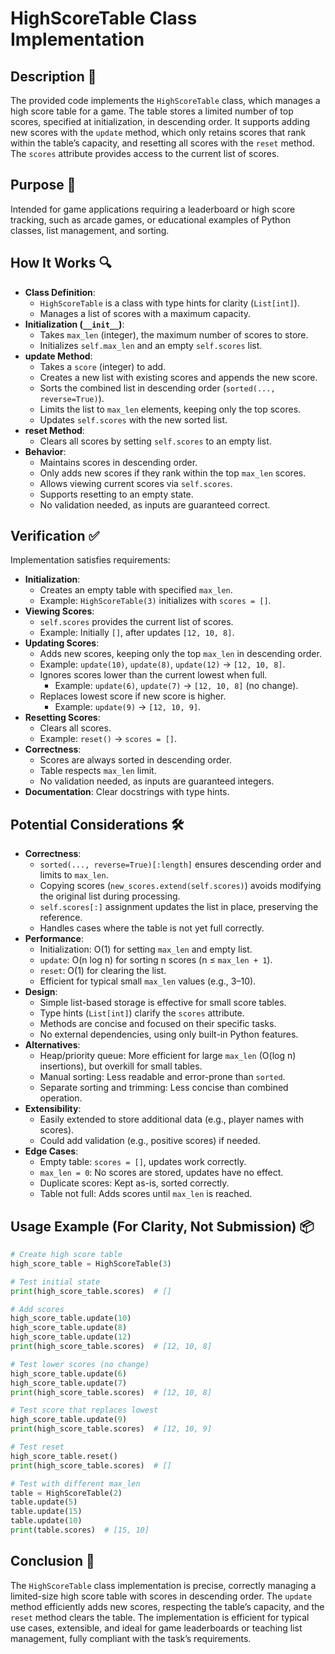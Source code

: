 # HighScoreTable Class Implementation

## Description 📝

The provided code implements the `HighScoreTable` class, which manages a high score table for a game.
The table stores a limited number of top scores, specified at initialization, in descending order.
It supports adding new scores with the `update` method, which only retains scores that rank within the table’s capacity, and resetting all scores with the `reset` method.
The `scores` attribute provides access to the current list of scores.

## Purpose 🎯

Intended for game applications requiring a leaderboard or high score tracking, such as arcade games, or educational examples of Python classes, list management, and sorting.

## How It Works 🔍

-   **Class Definition**:
    -   `HighScoreTable` is a class with type hints for clarity (`List[int]`).
    -   Manages a list of scores with a maximum capacity.
-   **Initialization (`__init__`)**:
    -   Takes `max_len` (integer), the maximum number of scores to store.
    -   Initializes `self.max_len` and an empty `self.scores` list.
-   **update Method**:
    -   Takes a `score` (integer) to add.
    -   Creates a new list with existing scores and appends the new score.
    -   Sorts the combined list in descending order (`sorted(..., reverse=True)`).
    -   Limits the list to `max_len` elements, keeping only the top scores.
    -   Updates `self.scores` with the new sorted list.
-   **reset Method**:
    -   Clears all scores by setting `self.scores` to an empty list.
-   **Behavior**:
    -   Maintains scores in descending order.
    -   Only adds new scores if they rank within the top `max_len` scores.
    -   Allows viewing current scores via `self.scores`.
    -   Supports resetting to an empty state.
    -   No validation needed, as inputs are guaranteed correct.

## Verification ✅

Implementation satisfies requirements:

-   **Initialization**:
    -   Creates an empty table with specified `max_len`.
    -   Example: `HighScoreTable(3)` initializes with `scores = []`.
-   **Viewing Scores**:
    -   `self.scores` provides the current list of scores.
    -   Example: Initially `[]`, after updates `[12, 10, 8]`.
-   **Updating Scores**:
    -   Adds new scores, keeping only the top `max_len` in descending order.
    -   Example: `update(10)`, `update(8)`, `update(12)` → `[12, 10, 8]`.
    -   Ignores scores lower than the current lowest when full.
        -   Example: `update(6)`, `update(7)` → `[12, 10, 8]` (no change).
    -   Replaces lowest score if new score is higher.
        -   Example: `update(9)` → `[12, 10, 9]`.
-   **Resetting Scores**:
    -   Clears all scores.
    -   Example: `reset()` → `scores = []`.
-   **Correctness**:
    -   Scores are always sorted in descending order.
    -   Table respects `max_len` limit.
    -   No validation needed, as inputs are guaranteed integers.
-   **Documentation**: Clear docstrings with type hints.

## Potential Considerations 🛠️

-   **Correctness**:
    -   `sorted(..., reverse=True)[:length]` ensures descending order and limits to `max_len`.
    -   Copying scores (`new_scores.extend(self.scores)`) avoids modifying the original list during processing.
    -   `self.scores[:]` assignment updates the list in place, preserving the reference.
    -   Handles cases where the table is not yet full correctly.
-   **Performance**:
    -   Initialization: O(1) for setting `max_len` and empty list.
    -   `update`: O(n log n) for sorting n scores (n ≤ `max_len + 1`).
    -   `reset`: O(1) for clearing the list.
    -   Efficient for typical small `max_len` values (e.g., 3–10).
-   **Design**:
    -   Simple list-based storage is effective for small score tables.
    -   Type hints (`List[int]`) clarify the `scores` attribute.
    -   Methods are concise and focused on their specific tasks.
    -   No external dependencies, using only built-in Python features.
-   **Alternatives**:
    -   Heap/priority queue: More efficient for large `max_len` (O(log n) insertions), but overkill for small tables.
    -   Manual sorting: Less readable and error-prone than `sorted`.
    -   Separate sorting and trimming: Less concise than combined operation.
-   **Extensibility**:
    -   Easily extended to store additional data (e.g., player names with scores).
    -   Could add validation (e.g., positive scores) if needed.
-   **Edge Cases**:
    -   Empty table: `scores = []`, updates work correctly.
    -   `max_len = 0`: No scores are stored, updates have no effect.
    -   Duplicate scores: Kept as-is, sorted correctly.
    -   Table not full: Adds scores until `max_len` is reached.

## Usage Example (For Clarity, Not Submission) 📦

```python
# Create high score table
high_score_table = HighScoreTable(3)

# Test initial state
print(high_score_table.scores)  # []

# Add scores
high_score_table.update(10)
high_score_table.update(8)
high_score_table.update(12)
print(high_score_table.scores)  # [12, 10, 8]

# Test lower scores (no change)
high_score_table.update(6)
high_score_table.update(7)
print(high_score_table.scores)  # [12, 10, 8]

# Test score that replaces lowest
high_score_table.update(9)
print(high_score_table.scores)  # [12, 10, 9]

# Test reset
high_score_table.reset()
print(high_score_table.scores)  # []

# Test with different max_len
table = HighScoreTable(2)
table.update(5)
table.update(15)
table.update(10)
print(table.scores)  # [15, 10]
```

## Conclusion 🚀

The `HighScoreTable` class implementation is precise, correctly managing a limited-size high score table with scores in descending order.
The `update` method efficiently adds new scores, respecting the table’s capacity, and the `reset` method clears the table.
The implementation is efficient for typical use cases, extensible, and ideal for game leaderboards or teaching list management, fully compliant with the task’s requirements.
